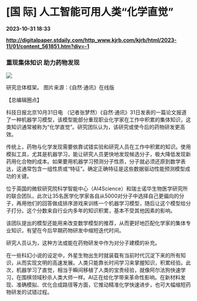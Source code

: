 # [国 际] 人工智能可用人类“化学直觉”

**2023-10-31 18:33**

**http://digitalpaper.stdaily.com/http_www.kjrb.com/kjrb/html/2023-11/01/content_561851.htm?div=-1**

### 重现集体知识 助力药物发现

![](http://digitalpaper.stdaily.com/http_www.kjrb.com/kjrb/images/2023-11/01/04/3568784_wangty1_1698738721089_b.jpg)

研究总体框架。 图片来源：《自然·通讯》在线版

 【总编辑圈点】

 科技日报北京10月31日电 （记者张梦然）《自然·通讯》31日发表的一篇论文报道了一种机器学习模型，该模型能部分重现职业化学家在工作中积累的集体知识，这类知识通常被称为“化学直觉”。研究团队认为，该研究或使今后的药物研发更高效。

 传统上，药物与化学发现需要依靠试错实验和研究人员在工作中积累的知识。使用模拟工具，尤其是机器学习，能让研究人员更快地发现候选分子，极大降低发现新药用化合物的成本。如果要用机器学习预测分子性质，分子就必须还原到数学表达，这通常包含一组性质或“特征”。确定正确特征是这些数据驱动性能预测模型成功的关键。

 位于英国的微软研究院科学智能中心（AI4Science）和瑞士诺华生物医学研究所的联合团队，此次让35名医学化学家各自从5000对分子中选择自己更偏向的分子，再用他们的回答做成排序游戏来训练一个机器学习模型，随后让这个模型给分子打分。这个分数来自行业内多年的知识积累，基本不受其他因素的影响。

 该团队提出的模型还能用来改变数学模型的推荐，从而更好地匹配化学家的集体专业知识，有望在今后早期药物研发中缩短迭代时间。

 研究人员认为，这种方法或能在药物研发中作为对分子建模的补充。

 在一些科幻小说的设定中，外星生物出生时就装载有当前时代沉淀下来的所有知识，从而实现文明的高速发展。人类只能靠长时间学习来掌握知识，积累经验。此次，机器学习了直觉，相当于瞬间移植了人类的宝贵经验，就像阿尔法狗快速学习，在围棋领域秒杀人类大师一样。AI正在给化学带来革命性影响。在新材料发现、准确模拟、优化合成路径等方面，它推动精准化学快速进步，也可大幅缩短药物研发的试错过程。